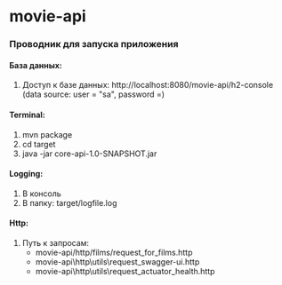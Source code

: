 # movie-api
### Проводник для запуска приложения

#### База данных:
1. Доступ к базе данных: http://localhost:8080/movie-api/h2-console (data source: user = "sa", password =)
#### Terminal:
1. mvn package
2. cd target
3. java -jar core-api-1.0-SNAPSHOT.jar

#### Logging:
1. В консоль
2. В папку: target/logfile.log

#### Http:
1. Путь к запросам:
   * movie-api/http/films/request_for_films.http
   * movie-api\http\utils\request_swagger-ui.http
   * movie-api\http\utils\request_actuator_health.http
   

